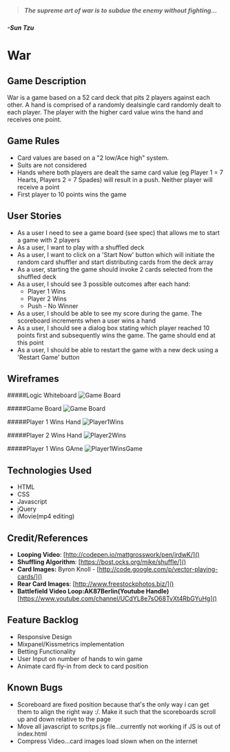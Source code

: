 > ##### The supreme art of war is to subdue the enemy without fighting...
#####  -Sun Tzu

# War

## **Game Description**

War is a game based on a 52 card deck that pits 2 players against each other. A hand is comprised of a randomly dealsingle card randomly dealt to each player. The player with the higher card value wins the hand and receives one point. 

## **Game Rules**

* Card values are based on a "2 low/Ace high" system. 
* Suits are not considered
* Hands where both players are dealt the same card value (eg Player 1 = 7 Hearts, Players 2 = 7 Spades) will result in a push. Neither player will receive a point
* First player to 10 points wins the game


## **User Stories**

* As a user I need to see a game board (see spec) that allows me to start a game with 2 players
* As a user, I want to play with a shuffled deck
* As a user, I want to click on a 'Start Now' button which will initiate the random card shuffler and start distributing cards from the deck array
* As a user, starting the game should invoke 2 cards selected from the shuffled deck
* As a user, I should see 3 possible outcomes after each hand:
	* Player 1 Wins
	* Player 2 Wins
	* Push - No Winner
* As a user, I should be able to see my score during the game. The scoreboard increments when a user wins a hand
* As a user, I should see a dialog box stating which player reached 10 points first and subsequently wins the game. The game should end at this point
* As a user, I should be able to restart the game with a new deck using a 'Restart Game' button



## **Wireframes**

#####Logic Whiteboard
![Game Board](https://raw.githubusercontent.com/kmora3/war/master/img/whiteboard_logic.JPG)

#####Game Board
![Game Board](https://raw.githubusercontent.com/kmora3/war/master/img/Game_Board.png)

#####Player 1 Wins Hand
![Player1Wins](https://raw.githubusercontent.com/kmora3/war/master/img/Player_1_Wins.png)

#####Player 2 Wins Hand
![Player2Wins](https://raw.githubusercontent.com/kmora3/war/master/img/Player_2_Wins.png)

#####Player 1 Wins GAme
![Player1WinsGame](https://raw.githubusercontent.com/kmora3/war/master/img/Player1_Wins_Game.png)



## **Technologies Used**
* HTML
* CSS
* Javascript
* jQuery
* iMovie(mp4 editing)


## **Credit/References**
* **Looping Video**: [http://codepen.io/mattgrosswork/pen/jrdwK/]()
* **Shuffling Algorithm**: [https://bost.ocks.org/mike/shuffle/]()
* **Card Images:** Byron Knoll - [http://code.google.com/p/vector-playing-cards/]()
* **Rear Card Images**: [http://www.freestockphotos.biz/]()
* **Battlefield Video Loop:AK87Berlin(Youtube Handle)** [https://www.youtube.com/channel/UCdYL8e7sO68TvXt4RbGYuHg]()


## **Feature Backlog**
* Responsive Design
* Mixpanel/Kissmetrics implementation
* Betting Functionality
* User Input on number of hands to win game
* Animate card fly-in from deck to card position

## **Known Bugs**
* Scoreboard are fixed position because that's the only way i can get them to align the right way :/. Make it such that the scoreboards scroll up and down relative to the page
* Move all javascript to scritps.js file...currently not working if JS is out of index.html
* Compress Video...card images load slown when on the internet